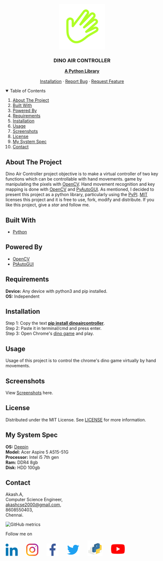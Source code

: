 <!-- PROJECT LOGO -->
<p align="center">
  <img src="https://github.com/Akash-Peace/CV-MOVEMENT-DETECTION/blob/main/screenshot/DAC_logo.png" alt="Logo" width="150" height="150">
  <h3 align="center">DINO AIR CONTROLLER</h3>
  <p align="center">
    <a href="https://docs.python.org/3/library/intro.html"><strong>A Python Library</strong></a>
    <br />
    <br />
    <a href="#installation">Installation</a>
    ·
    <a href="https://github.com/Akash-Peace/CV-MOVEMENT-DETECTION/issues">Report Bug</a>
    ·
    <a href="https://github.com/Akash-Peace/CV-MOVEMENT-DETECTION/issues">Request Feature</a>
  </p>
</p>



<!-- TABLE OF CONTENTS -->
<details open="open">
  <summary>Table of Contents</summary>
  <ol>
    <li><a href="#about-the-project">About The Project</a></li>
    <li><a href="#built-with">Built With</a></li>
    <li><a href="#powered-by">Powered By</a></li>
    <li><a href="#requirements">Requirements</a></li>
    <li><a href="#installation">Installation</a></li>
    <li><a href="#usage">Usage</a></li>
    <li><a href="#screenshots">Screenshots</a></li>
    <li><a href="#license">License</a></li>
    <li><a href="#my-system-spec">My System Spec</a></li>
    <li><a href="#contact">Contact</a></li>
  </ol>
</details>



<!-- ABOUT THE PROJECT -->
## About The Project

Dino Air Controller project objective is to make a virtual controller of two key functions which can be controllable with hand movements. game by manipulating the pixels with [OpenCV](https://opencv.org/). Hand movement recognition and key mapping is done with [OpenCV](https://opencv.org/) and [PyAutoGUI](https://pyautogui.readthedocs.io/en/latest/). As mentioned, I decided to present this project as a python library, particularly using the [PyPI](https://pypi.org/). [MIT](https://github.com/Akash-Peace/CV-MOVEMENT-DETECTION/blob/main/LICENSE) licenses this project and it is free to use, fork, modify and distribute. If you like this project, give a _star_ and follow me.


## Built With

* [Python](https://www.python.org/)


## Powered By

* [OpenCV](https://opencv.org/)
* [PtAutoGUI](https://pyautogui.readthedocs.io/en/latest/)


## Requirements

**Device:** Any device with python3 and pip installed.\
**OS:** Independent


## Installation

Step 1: Copy the text [**pip install dinoaircontroller**](https://pypi.org/project/dinoaircontroller/).\
Step 2: Paste it in terminal/cmd and press enter.\
Step 3: Open Chrome's [dino game](chrome://dino/) and play.


<!-- USAGE EXAMPLES -->
## Usage

Usage of this project is to control the chrome's dino game virtually by hand movements.


## Screenshots

View [Screenshots](https://github.com/Akash-Peace/CV-MOVEMENT-DETECTION/tree/main/screenshot) here.


<!-- LICENSE -->
## License

Distributed under the MIT License. See [LICENSE](https://github.com/Akash-Peace/CV-MOVEMENT-DETECTION/blob/main/LICENSE) for more information.


## My System Spec

**OS:** [Deepin](https://www.deepin.org/en/)\
**Model:** Acer Aspire 5 A515-51G\
**Processor:** Intel i5 7th gen\
**Ram:** DDR4 8gb\
**Disk:** HDD 100gb


<!-- CONTACT -->
## Contact

Akash.A,\
Computer Science Engineer,\
akashcse2000@gmail.com,\
8608550403,\
Chennai.


![GitHub metrics](https://metrics.lecoq.io/Akash-Peace)  

Follow me on

[<img src='https://github.com/Akash-Peace/INDUSTRIAL-WEBSITE/blob/main/images/linkedin.png' alt='linkedin' height='40'>](https://www.linkedin.com/in/akash-2000-cse) &nbsp; &nbsp; &nbsp; [<img src='https://github.com/Akash-Peace/INDUSTRIAL-WEBSITE/blob/main/images/instagram.png' alt='instagram' height='40'>](https://www.instagram.com/nocturnal_lad) &nbsp; &nbsp; &nbsp; [<img src='https://github.com/Akash-Peace/INDUSTRIAL-WEBSITE/blob/main/images/facebook.png' alt='facebook' height='40'>](https://www.facebook.com/profile.php?id=100061841000593) &nbsp; &nbsp; &nbsp; [<img src='https://github.com/Akash-Peace/INDUSTRIAL-WEBSITE/blob/main/images/twitter.png' alt='twitter' height='40'>](https://twitter.com/AkashA53184506)  &nbsp; &nbsp; &nbsp; [<img src='https://github.com/Akash-Peace/INDUSTRIAL-WEBSITE/blob/main/images/pypi.png' alt='pypi' height='50'>](https://pypi.org/user/Akash-Peace/) &nbsp; &nbsp; &nbsp; [<img src='https://github.com/Akash-Peace/INDUSTRIAL-WEBSITE/blob/main/images/youtube.png' alt='youtube' height='45'>](https://www.youtube.com/channel/UCmugCO6k7hgSZqaI1jzbelw/featured) 
